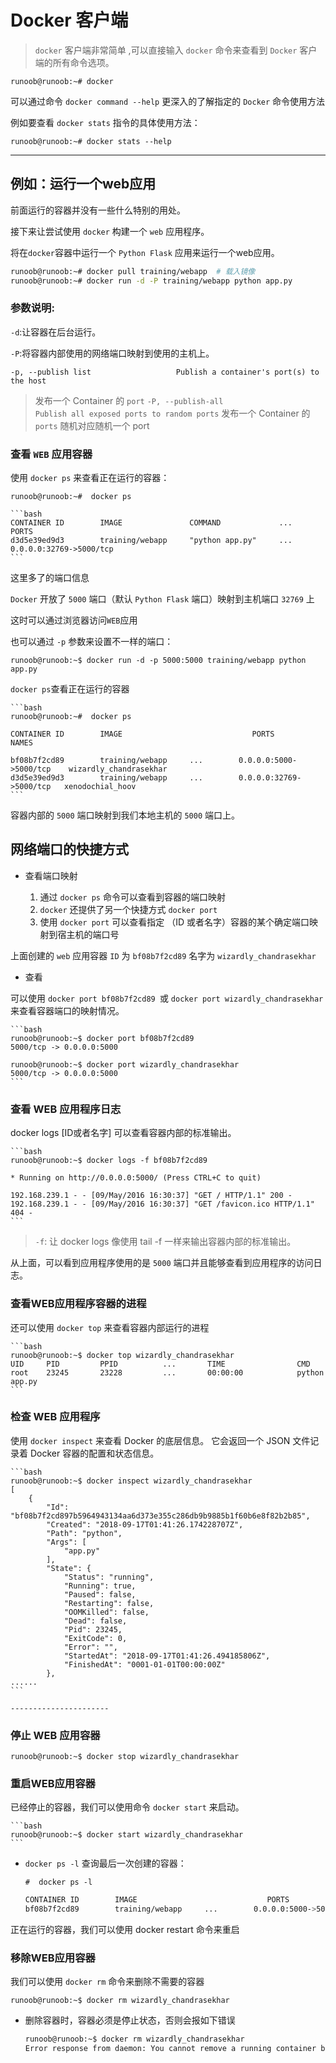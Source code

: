 # Docker 客户端

> `docker` 客户端非常简单 ,可以直接输入 `docker` 命令来查看到 `Docker` 客户端的所有命令选项。

  `runoob@runoob:~# docker`

可以通过命令 `docker command --help` 更深入的了解指定的 `Docker` 命令使用方法

例如要查看 `docker stats` 指令的具体使用方法：

  `runoob@runoob:~# docker stats --help`

-----

## 例如：运行一个web应用

前面运行的容器并没有一些什么特别的用处。

接下来让尝试使用 `docker` 构建一个 `web` 应用程序。

将在`docker`容器中运行一个 `Python Flask` 应用来运行一个web应用。

```bash
runoob@runoob:~# docker pull training/webapp  # 载入镜像
runoob@runoob:~# docker run -d -P training/webapp python app.py
```

### 参数说明:

`-d`:让容器在后台运行。

`-P`:将容器内部使用的网络端口映射到使用的主机上。

`-p, --publish list                   Publish a container's port(s) to the host`
> 发布一个 Container 的 `port`
`-P, --publish-all                    Publish all exposed ports to random ports`
> 发布一个 Container 的 `ports` 随机对应随机一个 port

### 查看 `WEB` 应用容器

使用 `docker ps` 来查看正在运行的容器：

`runoob@runoob:~#  docker ps`

    ```bash
    CONTAINER ID        IMAGE               COMMAND             ...        PORTS
    d3d5e39ed9d3        training/webapp     "python app.py"     ...     0.0.0.0:32769->5000/tcp
    ```

这里多了的端口信息

  `Docker` 开放了 `5000` 端口（默认 `Python Flask` 端口）映射到主机端口 `32769` 上

这时可以通过浏览器访问`WEB`应用

也可以通过 `-p` 参数来设置不一样的端口：

  `runoob@runoob:~$ docker run -d -p 5000:5000 training/webapp python app.py`

`docker ps`查看正在运行的容器

    ```bash
    runoob@runoob:~#  docker ps

    CONTAINER ID        IMAGE                             PORTS                     NAMES

    bf08b7f2cd89        training/webapp     ...        0.0.0.0:5000->5000/tcp    wizardly_chandrasekhar
    d3d5e39ed9d3        training/webapp     ...        0.0.0.0:32769->5000/tcp   xenodochial_hoov
    ```

容器内部的 `5000` 端口映射到我们本地主机的 `5000` 端口上。

## 网络端口的快捷方式

- 查看端口映射

  1. 通过 `docker ps` 命令可以查看到容器的端口映射
  2. `docker` 还提供了另一个快捷方式 `docker port`
  3. 使用 `docker port` 可以查看指定 （ID 或者名字）容器的某个确定端口映射到宿主机的端口号

上面创建的 `web` 应用容器 `ID` 为 `bf08b7f2cd89` 名字为 `wizardly_chandrasekhar`

- 查看

 可以使用 `docker port bf08b7f2cd89 `或 `docker port wizardly_chandrasekhar`来查看容器端口的映射情况。

    ```bash
    runoob@runoob:~$ docker port bf08b7f2cd89
    5000/tcp -> 0.0.0.0:5000

    runoob@runoob:~$ docker port wizardly_chandrasekhar
    5000/tcp -> 0.0.0.0:5000
    ```

### 查看 WEB 应用程序日志

docker logs [ID或者名字] 可以查看容器内部的标准输出。

    ```bash
    runoob@runoob:~$ docker logs -f bf08b7f2cd89

    * Running on http://0.0.0.0:5000/ (Press CTRL+C to quit)

    192.168.239.1 - - [09/May/2016 16:30:37] "GET / HTTP/1.1" 200 -
    192.168.239.1 - - [09/May/2016 16:30:37] "GET /favicon.ico HTTP/1.1" 404 -
    ```

 > `-f`: 让 docker logs 像使用 tail -f 一样来输出容器内部的标准输出。

从上面，可以看到应用程序使用的是 `5000` 端口并且能够查看到应用程序的访问日志。

### 查看WEB应用程序容器的进程

还可以使用 `docker top` 来查看容器内部运行的进程

    ```bash
    runoob@runoob:~$ docker top wizardly_chandrasekhar
    UID     PID         PPID          ...       TIME                CMD
    root    23245       23228         ...       00:00:00            python app.py
    ```

### 检查 WEB 应用程序

使用 `docker inspect` 来查看 Docker 的底层信息。
 它会返回一个 JSON 文件记录着 Docker 容器的配置和状态信息。

    ```bash
    runoob@runoob:~$ docker inspect wizardly_chandrasekhar
    [
        {
            "Id": "bf08b7f2cd897b5964943134aa6d373e355c286db9b9885b1f60b6e8f82b2b85",
            "Created": "2018-09-17T01:41:26.174228707Z",
            "Path": "python",
            "Args": [
                "app.py"
            ],
            "State": {
                "Status": "running",
                "Running": true,
                "Paused": false,
                "Restarting": false,
                "OOMKilled": false,
                "Dead": false,
                "Pid": 23245,
                "ExitCode": 0,
                "Error": "",
                "StartedAt": "2018-09-17T01:41:26.494185806Z",
                "FinishedAt": "0001-01-01T00:00:00Z"
            },
    ......
    ```

    ----------------------

### 停止 WEB 应用容器

`runoob@runoob:~$ docker stop wizardly_chandrasekhar`

### 重启WEB应用容器

已经停止的容器，我们可以使用命令 `docker start` 来启动。

    ```bash
    runoob@runoob:~$ docker start wizardly_chandrasekhar
    ```

- `docker ps -l` 查询最后一次创建的容器：

    `#  docker ps -l `

    ```bash
    CONTAINER ID        IMAGE                             PORTS                     NAMES
    bf08b7f2cd89        training/webapp     ...        0.0.0.0:5000->5000/tcp   wizardly_chandrasekhar
    ```

正在运行的容器，我们可以使用 docker restart 命令来重启

### 移除WEB应用容器

我们可以使用 `docker rm` 命令来删除不需要的容器

`runoob@runoob:~$ docker rm wizardly_chandrasekhar`

- 删除容器时，容器必须是停止状态，否则会报如下错误

    ```bash
    runoob@runoob:~$ docker rm wizardly_chandrasekhar
    Error response from daemon: You cannot remove a running container bf08b7f2cd897b5964943134aa6d373e355c286db9b9885b1f60b6e8f82b2b85. Stop the container before attempting removal or force remove
    ```